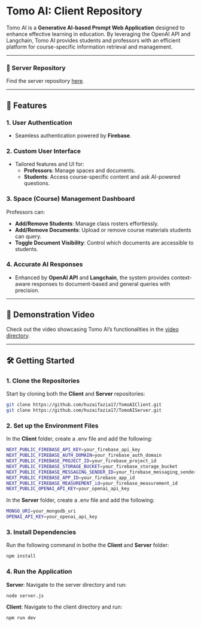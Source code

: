 # Tomo AI: Client Repository

Tomo AI is a **Generative AI-based Prompt Web Application** designed to enhance effective learning in education. By leveraging the OpenAI API and Langchain, Tomo AI provides students and professors with an efficient platform for course-specific information retrieval and management.

---

### 🔗 Server Repository
Find the server repository [here](https://github.com/huzaifazia17/TomoAIServer).

---

## 🚀 Features
### 1. **User Authentication**
- Seamless authentication powered by **Firebase**.

### 2. **Custom User Interface**
- Tailored features and UI for:
  - **Professors**: Manage spaces and documents.
  - **Students**: Access course-specific content and ask AI-powered questions.

### 3. **Space (Course) Management Dashboard**
Professors can:
- **Add/Remove Students**: Manage class rosters effortlessly.
- **Add/Remove Documents**: Upload or remove course materials students can query.
- **Toggle Document Visibility**: Control which documents are accessible to students.

### 4. **Accurate AI Responses**
- Enhanced by **OpenAI API** and **Langchain**, the system provides context-aware responses to document-based and general queries with precision.

---

## 🎥 Demonstration Video
Check out the video showcasing Tomo AI’s functionalities in the [video directory](./video).

---

## 🛠️ Getting Started

### 1. Clone the Repositories
Start by cloning both the **Client** and **Server** repositories:
```bash
git clone https://github.com/huzaifazia17/TomoAIClient.git
git clone https://github.com/huzaifazia17/TomoAIServer.git
```

### 2. Set up the Environment Files
In the **Client** folder, create a .env file and add the following: 
```bash
NEXT_PUBLIC_FIREBASE_API_KEY=your_firebase_api_key
NEXT_PUBLIC_FIREBASE_AUTH_DOMAIN=your_firebase_auth_domain
NEXT_PUBLIC_FIREBASE_PROJECT_ID=your_firebase_project_id
NEXT_PUBLIC_FIREBASE_STORAGE_BUCKET=your_firebase_storage_bucket
NEXT_PUBLIC_FIREBASE_MESSAGING_SENDER_ID=your_firebase_messaging_sender_id
NEXT_PUBLIC_FIREBASE_APP_ID=your_firebase_app_id
NEXT_PUBLIC_FIREBASE_MEASUREMENT_id=your_firebase_measurement_id
NEXT_PUBLIC_OPENAI_API_KEY=your_openai_api_key
```
In the **Server** folder, create a .env file and add the following: 
```bash
MONGO_URI=your_mongodb_uri
OPENAI_API_KEY=your_openai_api_key
```

### 3. Install Dependencies
Run the following command in bothe the **Client** and **Server** folder:
```bash
npm install
```

### 4. Run the Application
**Server**:
Navigate to the server directory and run:
```bash
node server.js
```
**Client**:
Navigate to the client directory and run:
```bash
npm run dev
```
